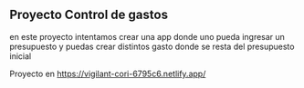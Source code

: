 

## Proyecto Control de gastos

en este proyecto intentamos crear una app donde uno pueda ingresar un presupuesto y  puedas crear distintos gasto
donde se resta del presupuesto inicial


Proyecto en https://vigilant-cori-6795c6.netlify.app/
